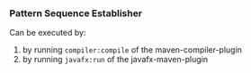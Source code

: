 ### Pattern Sequence Establisher

Can be executed by:

1. by running ``compiler:compile`` of the maven-compiler-plugin
2. by running ``javafx:run`` of the javafx-maven-plugin